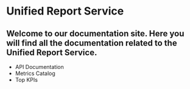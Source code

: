 # Unified Report Service
## Welcome to our documentation site. Here you will find all the documentation related to the Unified Report Service.

- API Documentation
- Metrics Catalog
- Top KPIs
